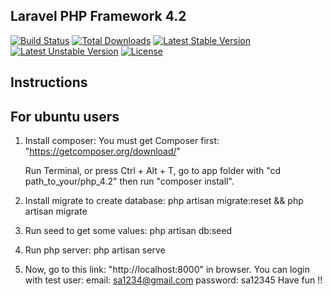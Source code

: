 ## Laravel PHP Framework 4.2 

[![Build Status](https://travis-ci.org/laravel/framework.svg)](https://travis-ci.org/laravel/framework)
[![Total Downloads](https://poser.pugx.org/laravel/framework/downloads.svg)](https://packagist.org/packages/laravel/framework)
[![Latest Stable Version](https://poser.pugx.org/laravel/framework/v/stable.svg)](https://packagist.org/packages/laravel/framework)
[![Latest Unstable Version](https://poser.pugx.org/laravel/framework/v/unstable.svg)](https://packagist.org/packages/laravel/framework)
[![License](https://poser.pugx.org/laravel/framework/license.svg)](https://packagist.org/packages/laravel/framework)

## Instructions

## For ubuntu users

1. Install composer:
	You must get Composer first: "https://getcomposer.org/download/"

	Run Terminal, or press Ctrl + Alt + T, go to app folder with "cd path_to_your/php_4.2" then run "composer install". 

2. Install migrate to create database:
	php artisan migrate:reset && php artisan migrate

3. Run seed to get some values:
	php artisan db:seed 

4. Run php server:
	php artisan serve

5. Now, go to this link: "http://localhost:8000" in browser.
	You can login with test user:
		email: sa1234@gmail.com
		password: sa12345
	Have fun !!

##
